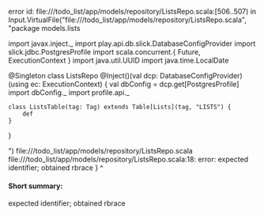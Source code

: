 error id: file://<WORKSPACE>/todo_list/app/models/repository/ListsRepo.scala:[506..507) in Input.VirtualFile("file://<WORKSPACE>/todo_list/app/models/repository/ListsRepo.scala", "package models.lists

import javax.inject._
import play.api.db.slick.DatabaseConfigProvider
import slick.jdbc.PostgresProfile
import scala.concurrent.{ Future, ExecutionContext }
import java.util.UUID
import java.time.LocalDate

@Singleton
class ListsRepo @Inject()(val dcp: DatabaseConfigProvider)(using ec: ExecutionContext) {
    val dbConfig = dcp.get[PostgresProfile]
    import dbConfig._
    import profile.api._

    class ListsTable(tag: Tag) extends Table[Lists](tag, "LISTS") {
        def 
    }
}

")
file://<WORKSPACE>/todo_list/app/models/repository/ListsRepo.scala
file://<WORKSPACE>/todo_list/app/models/repository/ListsRepo.scala:18: error: expected identifier; obtained rbrace
    }
    ^
#### Short summary: 

expected identifier; obtained rbrace